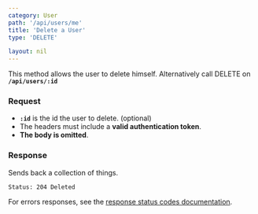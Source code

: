 ```yaml
---
category: User
path: '/api/users/me'
title: 'Delete a User'
type: 'DELETE'

layout: nil
---
```


This method allows the user to delete himself. Alternatively call DELETE on **`/api/users/:id`**

### Request

* **`:id`** is the id the user to delete. (optional)
* The headers must include a **valid authentication token**.
* **The body is omitted**.

### Response

Sends back a collection of things.

```Status: 204 Deleted```

For errors responses, see the [response status codes documentation](#response-status-codes).